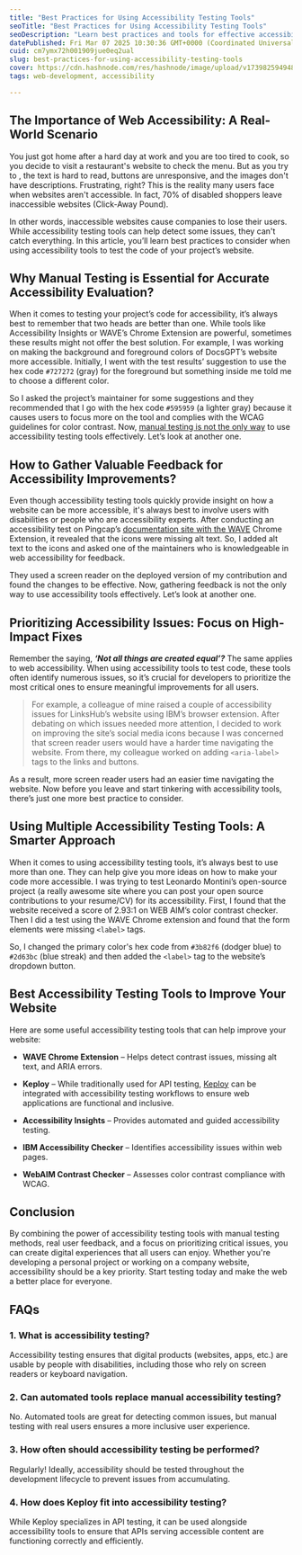 ```yaml
---
title: "Best Practices for Using Accessibility Testing Tools"
seoTitle: "Best Practices for Using Accessibility Testing Tools"
seoDescription: "Learn best practices and tools for effective accessibility testing to create inclusive web experiences for all users"
datePublished: Fri Mar 07 2025 10:30:36 GMT+0000 (Coordinated Universal Time)
cuid: cm7ymx72h001909jue0eq2ual
slug: best-practices-for-using-accessibility-testing-tools
cover: https://cdn.hashnode.com/res/hashnode/image/upload/v1739825949485/83edd1da-d58e-4651-8840-53caf2175539.png
tags: web-development, accessibility

---
```


## The Importance of Web Accessibility: A Real-World Scenario

You just got home after a hard day at work and you are too tired to cook, so you decide to visit a restaurant's website to check the menu. But as you try to , the text is hard to read, buttons are unresponsive, and the images don't have descriptions. Frustrating, right? This is the reality many users face when websites aren't accessible. In fact, 70% of disabled shoppers leave inaccessible websites (Click-Away Pound).

In other words, inaccessible websites cause companies to lose their users. While accessibility testing tools can help detect some issues, they can't catch everything. In this article, you’ll learn best practices to consider when using accessibility tools to test the code of your project’s website.

## Why Manual Testing is Essential for Accurate Accessibility Evaluation?

When it comes to testing your project’s code for accessibility, it’s always best to remember that two heads are better than one. While tools like Accessibility Insights or WAVE’s Chrome Extension are powerful, sometimes these results might not offer the best solution. For example, I was working on making the background and foreground colors of DocsGPT’s website more accessible. Initially, I went with the test results’ suggestion to use the hex code `#727272` (gray) for the foreground but something inside me told me to choose a different color.

So I asked the project’s maintainer for some suggestions and they recommended that I go with the hex code `#595959` (a lighter gray) because it causes users to focus more on the tool and complies with the WCAG guidelines for color contrast. Now, [manual testing is not the only way](https://keploy.io/blog/community/why-manual-testing-matters-a-ultimate-guide-to-software-testing) to use accessibility testing tools effectively. Let’s look at another one.

## How to Gather Valuable Feedback for Accessibility Improvements?

Even though accessibility testing tools quickly provide insight on how a website can be more accessible, it's always best to involve users with disabilities or people who are accessibility experts. After conducting an accessibility test on Pingcap’s [documentation site with the WAVE](https://keploy.io/blog/community/dignify-your-test-automation-with-concise-code-documentation) Chrome Extension, it revealed that the icons were missing alt text. So, I added alt text to the icons and asked one of the maintainers who is knowledgeable in web accessibility for feedback.

They used a screen reader on the deployed version of my contribution and found the changes to be effective. Now, gathering feedback is not the only way to use accessibility tools effectively. Let’s look at another one.

## Prioritizing Accessibility Issues: Focus on High-Impact Fixes

Remember the saying, ***‘Not all things are created equal’?*** The same applies to web accessibility. When using accessibility tools to test code, these tools often identify numerous issues, so it’s crucial for developers to prioritize the most critical ones to ensure meaningful improvements for all users.

> For example, a colleague of mine raised a couple of accessibility issues for LinksHub’s website using IBM’s browser extension. After debating on which issues needed more attention, I decided to work on improving the site’s social media icons because I was concerned that screen reader users would have a harder time navigating the website. From there, my colleague worked on adding `<aria-label>` tags to the links and buttons.

As a result, more screen reader users had an easier time navigating the website. Now before you leave and start tinkering with accessibility tools, there’s just one more best practice to consider.

## Using Multiple Accessibility Testing Tools: A Smarter Approach

When it comes to using accessibility testing tools, it’s always best to use more than one. They can help give you more ideas on how to make your code more accessible. I was trying to test Leonardo Montini’s open-source project (a really awesome site where you can post your open source contributions to your resume/CV) for its accessibility. First, I found that the website received a score of 2.93:1 on WEB AIM’s color contrast checker. Then I did a test using the WAVE Chrome extension and found that the form elements were missing `<label>` tags.

So, I changed the primary color's hex code from `#3b82f6` (dodger blue) to `#2d63bc` (blue streak) and then added the `<label>` tag to the website’s dropdown button.

## Best Accessibility Testing Tools to Improve Your Website

Here are some useful accessibility testing tools that can help improve your website:

* **WAVE Chrome Extension** – Helps detect contrast issues, missing alt text, and ARIA errors.
    
* **Keploy** – While traditionally used for API testing, [Keploy](https://keploy.io) can be integrated with accessibility testing workflows to ensure web applications are functional and inclusive.
    
* **Accessibility Insights** – Provides automated and guided accessibility testing.
    
* **IBM Accessibility Checker** – Identifies accessibility issues within web pages.
    
* **WebAIM Contrast Checker** – Assesses color contrast compliance with WCAG.
    

## Conclusion

By combining the power of accessibility testing tools with manual testing methods, real user feedback, and a focus on prioritizing critical issues, you can create digital experiences that all users can enjoy. Whether you're developing a personal project or working on a company website, accessibility should be a key priority. Start testing today and make the web a better place for everyone.

## FAQs

### 1\. What is accessibility testing?

Accessibility testing ensures that digital products (websites, apps, etc.) are usable by people with disabilities, including those who rely on screen readers or keyboard navigation.

### 2\. Can automated tools replace manual accessibility testing?

No. Automated tools are great for detecting common issues, but manual testing with real users ensures a more inclusive user experience.

### 3\. How often should accessibility testing be performed?

Regularly! Ideally, accessibility should be tested throughout the development lifecycle to prevent issues from accumulating.

### 4\. How does Keploy fit into accessibility testing?

While Keploy specializes in API testing, it can be used alongside accessibility tools to ensure that APIs serving accessible content are functioning correctly and efficiently.